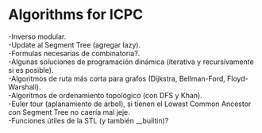 # Algorithms for ICPC

-Inverso modular.\
-Update al Segment Tree (agregar lazy).\
-Formulas necesarias de combinatoria?.\
-Algunas soluciones de programación dinámica (iterativa y recursivamente si es posible).\
-Algoritmos de ruta más corta para grafos (Dijkstra, Bellman-Ford, Floyd-Warshall).\
-Algoritmos de ordenamiento topológico (con DFS y Khan).\
-Euler tour (aplanamiento de árbol), si tienen el Lowest Common Ancestor con Segment Tree no caería mal jeje.\
-Funciones útiles de la STL (y también \_\_builtin)?
